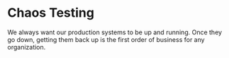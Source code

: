 # Chaos Testing

We always want our production systems to be up and running. Once they go down, getting them back up is the first order of business for any organization.